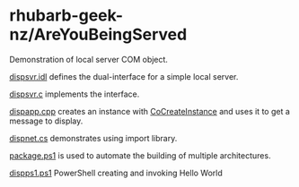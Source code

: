 # rhubarb-geek-nz/AreYouBeingServed

Demonstration of local server COM object.

[dispsvr.idl](dispsvr/dispsvr.idl) defines the dual-interface for a simple local server.

[dispsvr.c](dispsvr/dispsvr.c) implements the interface.

[dispapp.cpp](dispapp/dispapp.cpp) creates an instance with [CoCreateInstance](https://learn.microsoft.com/en-us/windows/win32/api/combaseapi/nf-combaseapi-cocreateinstance) and uses it to get a message to display.

[dispnet.cs](dispnet/dispnet.cs) demonstrates using import library.

[package.ps1](package.ps1) is used to automate the building of multiple architectures.

[dispps1.ps1](dispps1/dispps1.ps1) PowerShell creating and invoking Hello World

